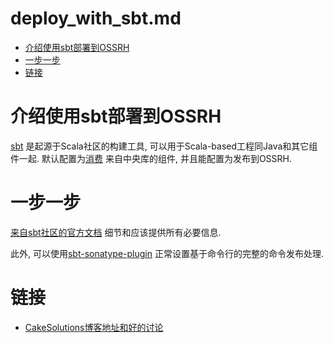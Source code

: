

# deploy_with_sbt.md  

- [介绍使用sbt部署到OSSRH](#介绍使用sbt部署到OSSRH)  
- [一步一步](#一步一步)  
- [链接](#链接)  



<span id = "介绍使用sbt部署到OSSRH" ></span>  

# 介绍使用sbt部署到OSSRH  

[sbt](http://www.scala-sbt.org/) 是起源于Scala社区的构建工具, 可以用于Scala-based工程同Java和其它组件一起. 默认配置为[消费](http://central.sonatype.org/pages/consumers.html) 来自中央库的组件, 并且能配置为发布到OSSRH.  


<span id = "一步一步" ></span>  

# 一步一步  

[来自sbt社区的官方文档](http://www.scala-sbt.org/release/docs/Using-Sonatype.html) 细节和应该提供所有必要信息.  

此外, 可以使用[sbt-sonatype-plugin](https://github.com/xerial/sbt-sonatype) 正常设置基于命令行的完整的命令发布处理.  


<span id = "链接" ></span>  

# 链接  

- [CakeSolutions博客地址和好的讨论](http://www.cakesolutions.net/teamblogs/2012/01/28/publishing-sbt-projects-to-nexus)  






  

